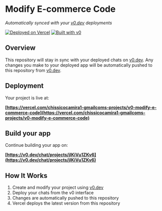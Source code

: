 # Modify E-commerce Code

*Automatically synced with your [v0.dev](https://v0.dev) deployments*

[![Deployed on Vercel](https://img.shields.io/badge/Deployed%20on-Vercel-black?style=for-the-badge&logo=vercel)](https://vercel.com/chissicocamira1-gmailcoms-projects/v0-modify-e-commerce-code)
[![Built with v0](https://img.shields.io/badge/Built%20with-v0.dev-black?style=for-the-badge)](https://v0.dev/chat/projects/jIKiVu1ZKv6)

## Overview

This repository will stay in sync with your deployed chats on [v0.dev](https://v0.dev).
Any changes you make to your deployed app will be automatically pushed to this repository from [v0.dev](https://v0.dev).

## Deployment

Your project is live at:

**[https://vercel.com/chissicocamira1-gmailcoms-projects/v0-modify-e-commerce-code](https://vercel.com/chissicocamira1-gmailcoms-projects/v0-modify-e-commerce-code)**

## Build your app

Continue building your app on:

**[https://v0.dev/chat/projects/jIKiVu1ZKv6](https://v0.dev/chat/projects/jIKiVu1ZKv6)**

## How It Works

1. Create and modify your project using [v0.dev](https://v0.dev)
2. Deploy your chats from the v0 interface
3. Changes are automatically pushed to this repository
4. Vercel deploys the latest version from this repository